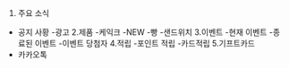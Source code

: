 1. 주요 소식
- 공지 사황
-광고
2.제품
-케익크
-NEW
-빵
-샌드위치
3.이벤트
-현재 이벤트
-종료된 이벤트
-이벤트 당첨자
4.적립
-포인트 적립
-카드적립
5.기프트카드
- 카카오톡
